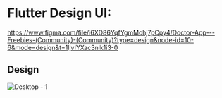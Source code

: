 # Flutter Design UI:
https://www.figma.com/file/i6XD86YqfYgmMohj7pCpy4/Doctor-App---Freebies-(Community)-(Community)?type=design&node-id=10-6&mode=design&t=1ljvIYXac3nlk1i3-0

## Design

![Desktop - 1](https://github.com/laragrace30/doctor_app/assets/76945272/6c7da7ec-e98a-460f-9328-c849d31dd821)
